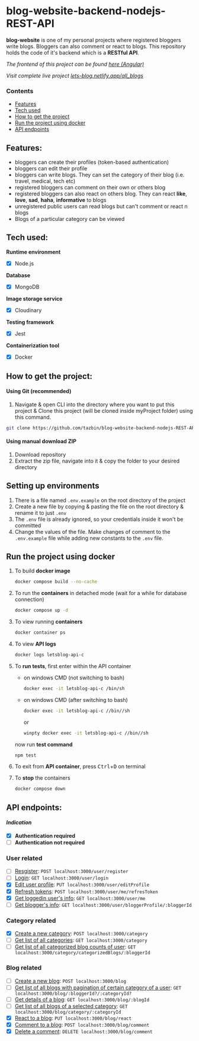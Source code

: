 # blog-website-backend-nodejs-REST-API

**blog-website** is one of my personal projects where registered bloggers write blogs. Bloggers can also comment or react to blogs. This repository holds the code of it's backend which is a **RESTful API**.

<em> The frontend of this project can be found [here (Angular)](https://github.com/tazbin/blog-website-frontend_Angular) </em>

<em> Visit complete live project [lets-blog.netlify.app/all_blogs](https://lets-blog.netlify.app/all_blogs) </em> 

### Contents

- [Features](#features)
- [Tech used](#tech-used)
- [How to get the project](#how-to-get-the-project) 
- [Run the project using docker](#run-the-project-using-docker) 
- [API endpoints](#api-endpoints) 

## Features:
- bloggers can create their profiles (token-based authentication)
- bloggers can edit their profile
- bloggers can write blogs. They can set the category of their blog (i.e. travel, medical, tech etc)
- registered bloggers can comment on their own or others blog
- registered bloggers can also react on others blog. They can react **like**, **love**, **sad**, **haha**, **informative** to blogs
- unregistered public users can read blogs but can't comment or react n blogs
- Blogs of a particular category can be viewed

## Tech used:

**Runtime environment**
- [x] Node.js

**Database**
- [x] MongoDB

**Image storage service**
- [x] Cloudinary

**Testing framework**
- [x] Jest

**Containerization tool**
- [x] Docker

## How to get the project:
#### Using Git (recommended)
1. Navigate & open CLI into the directory where you want to put this project & Clone this project (will be cloned inside myProject folder) using this command.
   
```bash
git clone https://github.com/tazbin/blog-website-backend-nodejs-REST-API.git ./myProject
```
#### Using manual download ZIP
1. Download repository
2. Extract the zip file, navigate into it & copy the folder to your desired directory

## Setting up environments
1. There is a file named `.env.example` on the root directory of the project
2. Create a new file by copying & pasting the file on the root directory & rename it to just `.env`
3. The `.env` file is already ignored, so your credentials inside it won't be committed
4. Change the values of the file. Make changes of comment to the `.env.example` file while adding new constants to the `.env` file.

## Run the project using docker
1. To build **docker image**
    ```bash
    docker compose build --no-cache
    ```

2. To run the **containers** in detached mode (wait for a while for database connection)
    ```bash
    docker compose up -d
    ```

3. To view running **containers**
    ```bash
    docker container ps
    ```

4. To view **API logs**
    ```bash
    docker logs letsblog-api-c
    ```

5. To **run tests**, first enter within the API container
   - on windows CMD (not switching to bash)
        ```bash
        docker exec -it letsblog-api-c /bin/sh
        ```
   - on windows CMD (after switching to bash)
        ```bash
        docker exec -it letsblog-api-c //bin//sh
        ```
        or
        ```bash
        winpty docker exec -it letsblog-api-c //bin//sh
        ```
    now run **test command**
    ```bash
    npm test
    ```
6. To exit from **API container**, press <kbd>Ctrl</kbd>+<kbd>D</kbd> on terminal

7. To **stop** the containers
    ```bash
    docker compose down
    ```

## API endpoints:

#### *Indication*
- [x] **Authentication required**
- [ ] **Authentication not required**

### User related
- [ ] [Resgister](docs/user/register.md): `POST localhost:3000/user/register`
- [ ] [Login](docs/user/login.md): `GET localhost:3000/user/login`
- [x] [Edit user profile](docs/user/editUserProfile.md): `PUT localhost:3000/user/editProfile`
- [x] [Refresh tokens](docs/user/refreshTokens.md): `POST localhost:3000/user/me/refresToken`
- [x] [Get loggedin user's info](docs/user/getLoggedInUserInfo.md): `GET localhost:3000/user/me`
- [ ] [Get blogger's info](docs/user/getBloggersInfo.md): `GET localhost:3000/user/bloggerProfile/:bloggerId`

### Category related
- [x] [Create a new category](docs/category/createCategory.md): `POST localhost:3000/category`
- [ ] [Get list of all categories](docs/category/getListOfCategories.md): `GET localhost:3000/category`
- [ ] [Get list of all categorized blog counts of user](docs/category/getListOfCategoriezedBlogs.md): `GET localhost:3000/category/categorizedBlogs/:bloggerId`

### Blog related
- [ ] [Create a new blog](docs/blog/createBlog.md): `POST localhost:3000/blog`
- [ ] [Get list of all blogs with pagination of certain category of a user](docs/blog/getLIstofAllBlogsWithPagination.md): `GET localhost:3000/blog/:bloggerId?/:categoryId?`
- [ ] [Get details of a blog](docs/blog/getDetailsOfBlog.md): `GET localhost:3000/blog/:blogId`
- [ ] [Get list of all blogs of a selected category](docs/blog/getBlogsOfSelectedCategory.md): `GET localhost:3000/blog/category/:categoryId`
- [x] [React to a blog](docs/blog/reactToBlog.md): `PUT localhost:3000/blog/react`
- [x] [Comment to a blog](docs/blog/commentToBlog.md): `POST localhost:3000/blog/comment`
- [x] [Delete a comment](docs/blog/deleteCommentFromBlog.md): `DELETE localhost:3000/blog/comment`

